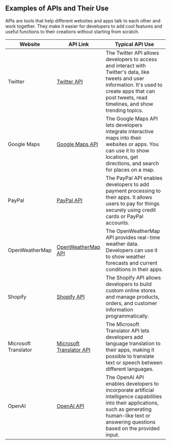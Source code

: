 ## Examples of APIs and Their Use
APIs are tools that help different websites and apps talk to each other and work together. They make it easier for developers to add cool features and useful functions to their creations without starting from scratch.

| Website               | API Link                                               | Typical API Use                                    |
|-----------------------|--------------------------------------------------------|----------------------------------------------------|
| Twitter               | [Twitter API](https://developer.twitter.com/en/docs)  | The Twitter API allows developers to access and interact with Twitter's data, like tweets and user information. It's used to create apps that can post tweets, read timelines, and show trending topics. |
| Google Maps           | [Google Maps API](https://developers.google.com/maps) | The Google Maps API lets developers integrate interactive maps into their websites or apps. You can use it to show locations, get directions, and search for places on a map. |
| PayPal                | [PayPal API](https://developer.paypal.com/home)       | The PayPal API enables developers to add payment processing to their apps. It allows users to pay for things securely using credit cards or PayPal accounts. |
| OpenWeatherMap        | [OpenWeatherMap API](https://openweathermap.org/api)   | The OpenWeatherMap API provides real-time weather data. Developers can use it to show weather forecasts and current conditions in their apps. |
| Shopify               | [Shopify API](https://shopify.dev/docs/admin-api/rest) | The Shopify API allows developers to build custom online stores and manage products, orders, and customer information programmatically. |
| Microsoft Translator  | [Microsoft Translator API](https://www.microsoft.com/en-us/translator/business/translator-api/) | The Microsoft Translator API lets developers add language translation to their apps, making it possible to translate text or speech between different languages. |
| OpenAI                | [OpenAI API](https://platform.openai.com/docs/api-reference/introduction) | The OpenAI API enables developers to incorporate artificial intelligence capabilities into their applications, such as generating human-like text or answering questions based on the provided input. |
